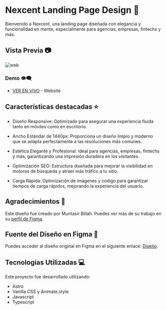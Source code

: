 # Nexcent Landing Page Design 📢

Bienvenido a Nexcent, una landing page diseñada con elegancia y funcionalidad en mente, especialmente para agencias, empresas, fintechs y más.

## Vista Previa 📷

![web](https://res.cloudinary.com/dncmrwppr/image/upload/v1724797575/landingnexcent_fuomlm.jpg)

### Demo 👁‍🗨

- [VER EN VIVO](https://nexcent-gules.vercel.app/) - Website

## Características destacadas ⭐

- Diseño Responsive: Optimizado para asegurar una experiencia fluida tanto en móviles como en escritorio.

- Ancho Estándar de 1440px: Proporciona un diseño limpio y moderno que se adapta perfectamente a las resoluciones más comunes.

- Estética Elegante y Profesional: Ideal para agencias, empresas, fintechs y más, garantizando una impresión duradera en los visitantes.

- Optimización SEO: Estructura diseñada para mejorar la visibilidad en motores de búsqueda y atraer más tráfico a tu sitio.

- Carga Rápida: Optimización de imágenes y código para garantizar tiempos de carga rápidos, mejorando la experiencia del usuario.

## Agradecimientos 💌

Este diseño fue creado por Muntasir Billah. Puedes ver más de su trabajo en su [perfil de Figma](https://www.figma.com/@itsmuntasirb).

## Fuente del Diseño en Figma 🎨

Puedes acceder al diseño original en Figma en el siguiente enlace: [Diseño](https://www.figma.com/community/file/1222060007934600841).

## Tecnologías Utilizadas 💻

Este proyecto fue desarrollado utilizando:

- Astro
- Vanilla CSS y Animate.style
- Javascript
- Typescript
